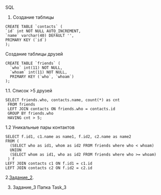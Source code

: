 SQL
1. Создание таблицы 
```
CREATE TABLE `contacts` (
`id` int NOT NULL AUTO_INCREMENT,
`name` varchar(40) DEFAULT '',
PRIMARY KEY (`id`)
);
```

Создание таблицы друзей 
```
CREATE TABLE `friends` (
  `who` int(11) NOT NULL,
  `whoam` int(11) NOT NULL,
  PRIMARY KEY (`who`, `whoam`)
);
```

1.1. Список >5 друзей
```
SELECT friends.who, contacts.name, count(*) as cnt
 FROM friends
 LEFT JOIN contacts ON friends.who = contacts.id
 GROUP BY friends.who
 HAVING cnt > 5;
 ```
 
 1.2 Уникальные пары контактов
 ```
 SELECT f.id1, c1.name as name1, f.id2, c2.name as name2
 FROM (
   (SELECT who as id1, whom as id2 FROM friends where who < whoam)
   UNION
   (SELECT whom as id1, who as id2 FROM friends where who >= whoam)
  ) f
 LEFT JOIN contacts c1 ON f.id1 = c1.id
 LEFT JOIN contacts c2 ON f.id2 = c2.id
 ```
2.[Задание_2](Task_2.php).

3. Задание_3 Папка Task_3
